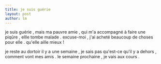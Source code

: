 ```yaml
---
title: je suis guérie 
layout: post
author: lm
---
```

<p>je suis guérie , mais ma pauvre amie , qui m&#39;a accompagné à faire une piqûre , ellle tombe malade . excuse-moi , j&#39;ai acheté beaucoup de choses pour elle . qu&#39;elle aille mieux ! </p>
<p>je reste au dortoir il y a une semaine , je sais pas qu&#39;est-ce qu&#39;il y a dehors , comment vont mes amis . le semaine prochaine , je vais aux cours . </p>
